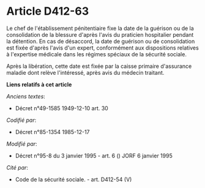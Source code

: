 # Article D412-63

Le chef de l'établissement pénitentiaire fixe la date de la guérison ou de la consolidation de la blessure d'après l'avis du
praticien hospitalier pendant la détention. En cas de désaccord, la date de guérison ou de consolidation est fixée d'après
l'avis d'un expert, conformément aux dispositions relatives à l'expertise médicale dans les régimes spéciaux de la sécurité
sociale. 

Après la libération, cette date est fixée par la caisse primaire d'assurance maladie dont relève l'intéressé, après avis du
médecin traitant.

**Liens relatifs à cet article**

_Anciens textes_:

  - Décret n°49-1585 1949-12-10 art. 30

_Codifié par_:

  - Décret n°85-1354 1985-12-17

_Modifié par_:

  - Décret n°95-8 du 3 janvier 1995 - art. 6 () JORF 6 janvier 1995

_Cité par_:

  - Code de la sécurité sociale. - art. D412-54 (V)
